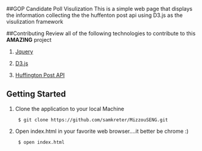 ##GOP Candidate Poll Visulization
This is a simple web page that displays the information collecting the the huffenton post api using D3.js as the visulization framework


##Contributing
Review all of the following technologies to contribute to this **AMAZING** project

1. [Jquery](http://api.jquery.com/)

2. [D3.js](https://github.com/mbostock/d3/wiki)

3. [Huffington Post API](http://elections.huffingtonpost.com/pollster/api)



## Getting Started

1. Clone the application to your local Machine

        $ git clone https://github.com/samkreter/MizzouSENG.git

2. Open index.html in your favorite web browser....it better be chrome :)

        $ open index.html



